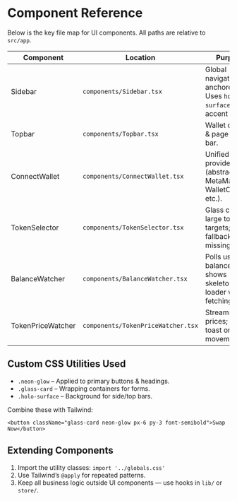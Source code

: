 # Component Reference

Below is the key file map for UI components. All paths are relative to `src/app`.

| Component | Location | Purpose |
|-----------|----------|---------|
| Sidebar          | `components/Sidebar.tsx` | Global navigation anchored left. Uses `holo-surface` & neon accent border. |
| Topbar           | `components/Topbar.tsx`  | Wallet connect & page title bar. |
| ConnectWallet    | `components/ConnectWallet.tsx` | Unified provider modal (abstracts MetaMask, WalletConnect, etc.). |
| TokenSelector    | `components/TokenSelector.tsx` | Glass card; large touch targets; emoji fallback if icon missing. |
| BalanceWatcher   | `components/BalanceWatcher.tsx` | Polls user balances; shows skeleton loader while fetching. |
| TokenPriceWatcher| `components/TokenPriceWatcher.tsx` | Streams live prices; emits toast on 5%+ movement. |

## Custom CSS Utilities Used

* `.neon-glow` – Applied to primary buttons & headings.  
* `.glass-card` – Wrapping containers for forms.  
* `.holo-surface` – Background for side/top bars.

Combine these with Tailwind:

```tsx
<button className="glass-card neon-glow px-6 py-3 font-semibold">Swap Now</button>
```

## Extending Components

1. Import the utility classes: `import '../globals.css'`
2. Use Tailwind’s `@apply` for repeated patterns.
3. Keep all business logic outside UI components — use hooks in `lib/` or `store/`.